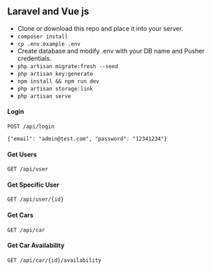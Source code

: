 ## Laravel and Vue js

-   Clone or download this repo and place it into your server.
-   `composer install `
-   `cp .env.example .env `
-   Create database and modify .env with your DB name and Pusher credentials.
-   `php artisan migrate:fresh --seed `
-   `php artisan key:generate `
-   `npm install && npm run dev `
-   `php artisan storage:link`
-   `php artisan serve `

#### Login
```http
POST /api/login

{"email": "admin@test.com", "password": "12341234"}
```

#### Get Users
```http
GET /api/user
```

#### Get Specific User
```http
GET /api/user/{id}
```

#### Get Cars
```http
GET /api/car
```

#### Get Car Availability
```http
GET /api/car/{id}/availability
```